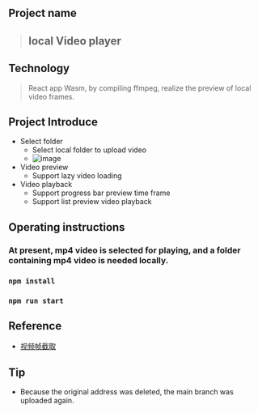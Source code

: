 ## Project name
> ## local Video player

## Technology
> React app
> Wasm, by compiling ffmpeg, realize the preview of local video frames.

## Project Introduce
* Select folder
    * Select local folder to upload video
    * ![image](https://github.com/yyyy02/VideoPlayer/blob/main/src/images/main.jpg)
* Video preview
    * Support lazy video loading
* Video playback
    * Support progress bar preview time frame
    * Support list preview video playback


## Operating instructions
### At present, mp4 video is selected for playing, and a folder containing mp4 video is needed locally.
### `npm install`
### `npm run start`



## Reference
* [视频帧截取](https://juejin.cn/post/6854573219454844935)


## Tip
* Because the original address was deleted, the main branch was uploaded again.
